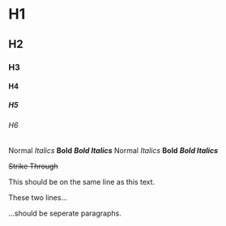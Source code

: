 # H1
## H2
### H3
#### H4
##### H5
###### H6

Normal *Italics* **Bold** ***Bold Italics***
Normal _Italics_ __Bold__ **_Bold Italics_**

~~Strike Through~~

This should be on the same
line as this text.

These two lines...

...should be seperate paragraphs.
